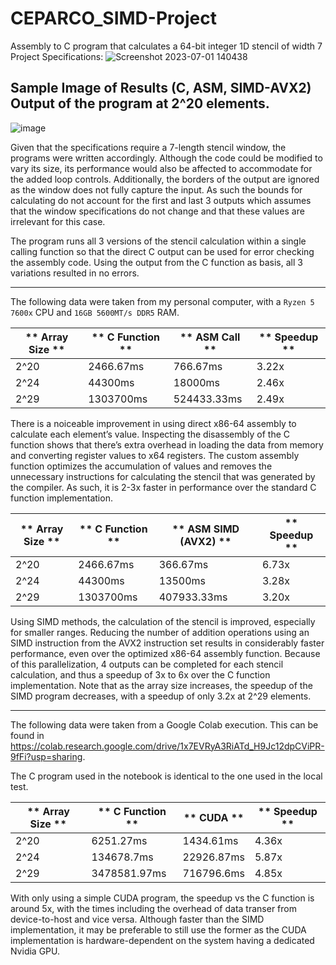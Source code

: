# CEPARCO_SIMD-Project
Assembly to C program that calculates a 64-bit integer 1D stencil of width 7
Project Specifications:
![Screenshot 2023-07-01 140438](https://github.com/Bol3x/CEPARCO_SIMD-Project/assets/59347516/5fe9b7a8-ad38-4f46-8f79-1c7049f02d95)


## Sample Image of Results (C, ASM, SIMD-AVX2) Output of the program at 2^20 elements.
![image](https://github.com/Bol3x/CEPARCO_SIMD-Project/assets/59347516/c28d46ef-19aa-4b57-9c15-853addbbeb74)

Given that the specifications require a 7-length stencil window, the programs were written accordingly. 
Although the code could be modified to vary its size, its performance would also be affected to accommodate for the added loop controls. 
Additionally, the borders of the output are ignored as the window does not fully capture the input. 
As such the bounds for calculating do not account for the first and last 3 outputs
which assumes that the window specifications do not change and that these values are irrelevant for this case.

The program runs all 3 versions of the stencil calculation within a single calling function so that the direct C output can be used for error checking the assembly code. 
Using the output from the C function as basis, all 3 variations resulted in no errors. 

---
The following data were taken from my personal computer, with a `Ryzen 5 7600x` CPU and `16GB 5600MT/s DDR5` RAM.

| **    Array Size   ** | **    C Function   ** | **    ASM Call   ** | **    Speedup   ** |
|-----------------------|-----------------------|---------------------|--------------------|
|     2^20              |     2466.67ms         |     766.67ms        |     3.22x          |
|     2^24              |     44300ms           |     18000ms         |     2.46x          |
|     2^29              |     1303700ms         |     524433.33ms     |     2.49x          |

There is a noiceable improvement in using direct x86-64 assembly to calculate each element’s value. 
Inspecting the disassembly of the C function shows that there’s extra overhead in loading the data from memory and converting register values to x64 registers. 
The custom assembly function optimizes the accumulation of values and removes the unnecessary instructions for calculating the stencil that was generated by the compiler. 
As such, it is 2-3x faster in performance over the standard C function implementation.

| **    Array Size   ** | **    C Function   ** | **    ASM SIMD (AVX2)   ** | **    Speedup   ** |
|-----------------------|-----------------------|----------------------------|--------------------|
|     2^20              |     2466.67ms         |     366.67ms               |     6.73x          |
|     2^24              |     44300ms           |     13500ms                |     3.28x          |
|     2^29              |     1303700ms         |     407933.33ms            |     3.20x          |

Using SIMD methods, the calculation of the stencil is improved, especially for smaller ranges. 
Reducing the number of addition operations using an SIMD instruction from the AVX2 instruction set results in considerably faster performance, even over the optimized x86-64 assembly function. 
Because of this parallelization, 4 outputs can be completed for each stencil calculation, and thus a speedup of 3x to 6x over the C function implementation. 
Note that as the array size increases, the speedup of the SIMD program decreases, with a speedup of only 3.2x at 2^29 elements.

---
The following data were taken from a Google Colab execution. This can be found in https://colab.research.google.com/drive/1x7EVRyA3RiATd_H9Jc12dpCViPR-9fFi?usp=sharing.

The C program used in the notebook is identical to the one used in the local test.

| **    Array Size   ** | **    C Function   ** | **    CUDA   **   | **    Speedup   ** |
|-----------------------|-----------------------|-------------------|--------------------|
|     2^20              |     6251.27ms         |     1434.61ms     |     4.36x          |
|     2^24              |     134678.7ms        |     22926.87ms    |     5.87x          |
|     2^29              |     3478581.97ms      |     716796.6ms    |     4.85x          |

With only using a simple CUDA program, the speedup vs the C function is around 5x, with the times including the overhead of data transer from device-to-host and vice versa. 
Although faster than the SIMD implementation, it may be preferable to still use the former as the CUDA implementation is hardware-dependent on the system having a dedicated Nvidia GPU.
